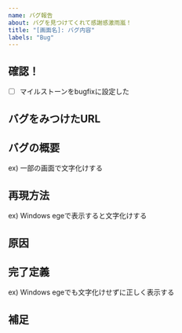 ```yaml
---
name: バグ報告
about: バグを見つけてくれて感謝感激雨嵐！
title: "[画面名]: バグ内容"
labels: "Bug"
---
```


<!-- あくまでテンプレートなので必ずしもすべての項目を埋めなくてよい -->

## 確認！

- [ ] マイルストーンをbugfixに設定した

## バグをみつけたURL

## バグの概要

ex) 一部の画面で文字化けする

## 再現方法

ex) Windows egeで表示すると文字化けする

## 原因

## 完了定義

ex) Windows egeでも文字化けせずに正しく表示する


## 補足
